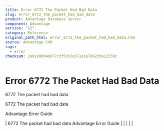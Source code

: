 ```yaml
---
title: Error 6772 The Packet Had Bad Data
slug: error_6772_the_packet_had_bad_data
product: Advantage Database Server
component: Advantage
version: "12"
category: Reference
original_path_html: error_6772_the_packet_had_bad_data.htm
source: Advantage CHM
tags:
  - error
checksum: 2a92900048077c3f5c87e572e1e7862cba2255bc
---
```


# Error 6772 The Packet Had Bad Data

6772 The packet had bad data

6772 The packet had bad data

Advantage Error Guide

| 6772 The packet had bad data  Advantage Error Guide |  |  |  |  |
